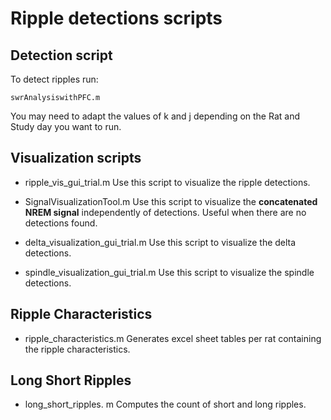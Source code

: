 # Ripple detections scripts

## Detection script
To detect ripples run:

```
swrAnalysiswithPFC.m
```
You may need to adapt the values of k and j depending on the Rat and Study day you want to run.

## Visualization scripts
 - ripple_vis_gui_trial.m 
   Use this script to visualize the ripple detections.
   
 - SignalVisualizationTool.m 
   Use this script to visualize the __concatenated NREM signal__ independently of detections. Useful when there are no detections found. 

 - delta_visualization_gui_trial.m 
   Use this script to visualize the delta detections. 

 - spindle_visualization_gui_trial.m 
   Use this script to visualize the spindle detections. 

## Ripple Characteristics
 -  ripple_characteristics.m 
    Generates excel sheet tables per rat containing the ripple characteristics. 

## Long Short Ripples
 - long_short_ripples. m
   Computes the count of short and long ripples. 

